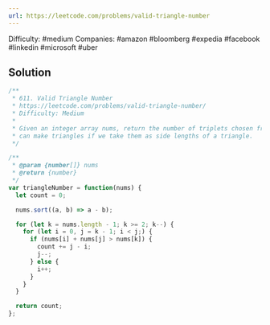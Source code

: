 ```yaml
---
url: https://leetcode.com/problems/valid-triangle-number
---
```


Difficulty: #medium
Companies: #amazon #bloomberg #expedia #facebook #linkedin #microsoft #uber

## Solution

```javascript
/**
 * 611. Valid Triangle Number
 * https://leetcode.com/problems/valid-triangle-number/
 * Difficulty: Medium
 *
 * Given an integer array nums, return the number of triplets chosen from the array that
 * can make triangles if we take them as side lengths of a triangle.
 */

/**
 * @param {number[]} nums
 * @return {number}
 */
var triangleNumber = function(nums) {
  let count = 0;

  nums.sort((a, b) => a - b);

  for (let k = nums.length - 1; k >= 2; k--) {
    for (let i = 0, j = k - 1; i < j;) {
      if (nums[i] + nums[j] > nums[k]) {
        count += j - i;
        j--;
      } else {
        i++;
      }
    }
  }

  return count;
};

```
